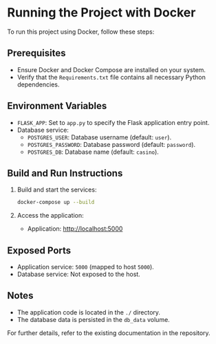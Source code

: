 # Running the Project with Docker

To run this project using Docker, follow these steps:

## Prerequisites

- Ensure Docker and Docker Compose are installed on your system.
- Verify that the `Requirements.txt` file contains all necessary Python dependencies.

## Environment Variables

- `FLASK_APP`: Set to `app.py` to specify the Flask application entry point.
- Database service:
  - `POSTGRES_USER`: Database username (default: `user`).
  - `POSTGRES_PASSWORD`: Database password (default: `password`).
  - `POSTGRES_DB`: Database name (default: `casino`).

## Build and Run Instructions

1. Build and start the services:

   ```bash
   docker-compose up --build
   ```

2. Access the application:

   - Application: [http://localhost:5000](http://localhost:5000)

## Exposed Ports

- Application service: `5000` (mapped to host `5000`).
- Database service: Not exposed to the host.

## Notes

- The application code is located in the `./` directory.
- The database data is persisted in the `db_data` volume.

For further details, refer to the existing documentation in the repository.